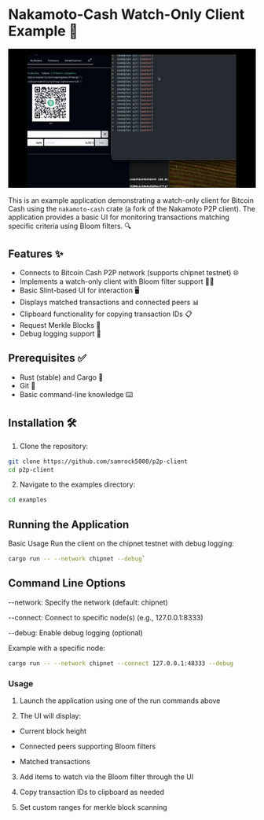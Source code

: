 # Nakamoto-Cash Watch-Only Client Example 🚀

![til](assets/watch-demo.gif)

This is an example application demonstrating a watch-only client for Bitcoin Cash using the `nakamoto-cash` crate (a fork of the Nakamoto P2P client). The application provides a basic UI for monitoring transactions matching specific criteria using Bloom filters. 🔍

## Features ✨

- Connects to Bitcoin Cash P2P network (supports chipnet testnet) 🌐
- Implements a watch-only client with Bloom filter support 🕵️‍♂️
- Basic Slint-based UI for interaction 🖥️
- Displays matched transactions and connected peers 📊
- Clipboard functionality for copying transaction IDs 📋
- Request Merkle Blocks 🌲
- Debug logging support 🐞

## Prerequisites ✅

- Rust (stable) and Cargo 🦀
- Git 🌿
- Basic command-line knowledge ⌨️

## Installation 🛠️

1. Clone the repository:

```bash
git clone https://github.com/samrock5000/p2p-client
cd p2p-client
```

2. Navigate to the examples directory:

```bash
cd examples
```

## Running the Application

Basic Usage
Run the client on the chipnet testnet with debug logging:

```bash
cargo run -- --network chipnet --debug`
```

## Command Line Options

--network: Specify the network (default: chipnet)

--connect: Connect to specific node(s) (e.g., 127.0.0.1:8333)

--debug: Enable debug logging (optional)

Example with a specific node:

```bash
cargo run -- --network chipnet --connect 127.0.0.1:48333 --debug
```

### Usage

1. Launch the application using one of the run commands above

2. The UI will display:

- Current block height

- Connected peers supporting Bloom filters

- Matched transactions

3. Add items to watch via the Bloom filter through the UI

4. Copy transaction IDs to clipboard as needed

5. Set custom ranges for merkle block scanning

